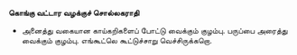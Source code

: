 **கொங்கு வட்டார வழக்குச் சொல்லகராதி**
- அனைத்து வகையான காய்கறிகளைப் போட்டு வைக்கும் குழம்பு. பருப்பை அரைத்து வைக்கும் குழம்பு. எங்கூட்லெ கூட்டுச்சாறு வெச்சிருக்கறொ.

